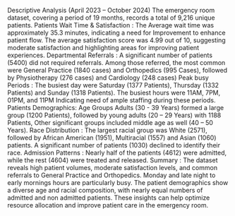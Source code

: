 Descriptive Analysis
(April 2023 – October 2024)
The emergency room dataset, covering a period of 19 months, records a total of 9,216 unique patients.
Patients Wait Time & Satisfaction :
The Average wait time was approximately 35.3 minutes, indicating a need for Improvement to enhance patient flow. The average satisfaction score was 4.99 out of 10, suggesting moderate satisfaction and highlighting areas for improving patient experiences.
Departmental Referrals :
A significant number of patients (5400) did not required referrals. Among those referred, the most common were General Practice (1840 cases) and Orthopedics (995 Cases), followed by Physiotherapy (276 cases) and Cardiology (248 cases)
Peak busy Periods :
The busiest day were Saturday (1377 Patients), Thursday (1332 Patients) and Sunday (1318 Patients).  The busiest hours were 11AM, 7PM, 01PM, and 11PM Indicating need of ample staffing during these periods.
Patients Demographics:
Age Groups Adults (30 - 39 Years) formed a large group (1200 Patients), followed by young adults (20 – 29 Years) with 1188 Patients, Other significant groups included middle age as well (40 – 50 Years).
Race Distribution :
The largest racial group was White (2571), followed by African American (1951), Multiracial (1557) and Asian (1060) patients. A significant number of patients (1030) declined to identify their race.
Admission Patterns :
Nearly half of the patients (4612) were admitted, while the rest (4604) were treated and released.
Summary :
The dataset reveals high patient volumes, moderate satisfaction levels, and common referrals to General Practice and Orthopedics. Monday and late night to early mornings hours are particularly busy. The patient demographics show a diverse age and racial composition, with nearly equal numbers of admitted and non admitted patients. These insights can help optimize resource allocation and improve patient care in the emergency room.
